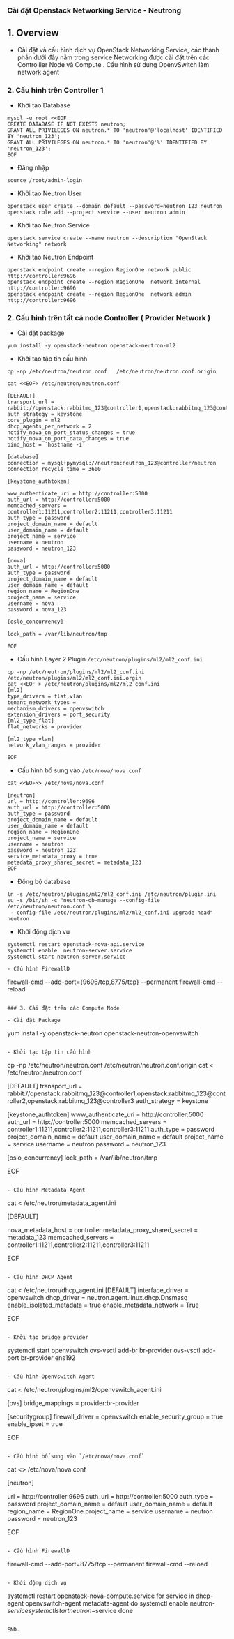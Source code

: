 
### Cài đặt Openstack Networking Service - Neutrong 

## 1. Overview

- Cài đặt và  cấu hình dịch vụ  OpenStack Networking Service, các thành phần dưới đây nằm trong service Networking được cài đặt trên các Controlller Node và Compute . Cấu hình sử dụng OpenvSwitch làm network agent

### 2. Cấu hình trên Controller 1

- Khởi tạo Database
```
mysql -u root <<EOF
CREATE DATABASE IF NOT EXISTS neutron;
GRANT ALL PRIVILEGES ON neutron.* TO 'neutron'@'localhost' IDENTIFIED BY 'neutron_123';
GRANT ALL PRIVILEGES ON neutron.* TO 'neutron'@'%' IDENTIFIED BY 'neutron_123';
EOF
```

- Đăng nhập
```
source /root/admin-login
```

- Khởi tạo Neutron User
```
openstack user create --domain default --password=neutron_123 neutron
openstack role add --project service --user neutron admin
```

- Khởi tạo Neutron Service
```
openstack service create --name neutron --description "OpenStack Networking" network

```

- Khởi tạo Neutron Endpoint
```
openstack endpoint create --region RegionOne network public http://controller:9696
openstack endpoint create --region RegionOne  network internal http://controller:9696
openstack endpoint create --region RegionOne  network admin http://controller:9696
```

### 2. Cấu hình trên tất cả node Controller ( Provider Network )

- Cài đặt package
```
yum install -y openstack-neutron openstack-neutron-ml2
```

- Khởi tạo tập tin cấu hình
```
cp -np /etc/neutron/neutron.conf   /etc/neutron/neutron.conf.origin

cat <<EOF> /etc/neutron/neutron.conf 

[DEFAULT]
transport_url = rabbit://openstack:rabbitmq_123@controller1,openstack:rabbitmq_123@controller2,openstack:rabbitmq_123@controller3
auth_strategy = keystone
core_plugin = ml2
dhcp_agents_per_network = 2 
notify_nova_on_port_status_changes = true
notify_nova_on_port_data_changes = true
bind_host = `hostname -i`

[database]
connection = mysql+pymysql://neutron:neutron_123@controller/neutron
connection_recycle_time = 3600

[keystone_authtoken]

www_authenticate_uri = http://controller:5000
auth_url = http://controller:5000
memcached_servers = controller1:11211,controller2:11211,controller3:11211
auth_type = password
project_domain_name = default
user_domain_name = default
project_name = service
username = neutron
password = neutron_123

[nova]
auth_url = http://controller:5000
auth_type = password
project_domain_name = default
user_domain_name = default
region_name = RegionOne
project_name = service
username = nova
password = nova_123

[oslo_concurrency]

lock_path = /var/lib/neutron/tmp

EOF
```


- Cấu hình Layer 2 Plugin `/etc/neutron/plugins/ml2/ml2_conf.ini`
```
cp -np /etc/neutron/plugins/ml2/ml2_conf.ini /etc/neutron/plugins/ml2/ml2_conf.ini.orgin
cat <<EOF > /etc/neutron/plugins/ml2/ml2_conf.ini
[ml2]
type_drivers = flat,vlan
tenant_network_types = 
mechanism_drivers = openvswitch
extension_drivers = port_security
[ml2_type_flat]
flat_networks = provider

[ml2_type_vlan]
network_vlan_ranges = provider

EOF
```




- Cấu hình bổ sung vào `/etc/nova/nova.conf`

```
cat <<EOF>> /etc/nova/nova.conf

[neutron]
url = http://controller:9696
auth_url = http://controller:5000
auth_type = password
project_domain_name = default
user_domain_name = default
region_name = RegionOne
project_name = service
username = neutron
password = neutron_123
service_metadata_proxy = true
metadata_proxy_shared_secret = metadata_123
EOF
```

- Đồng bộ database
```
ln -s /etc/neutron/plugins/ml2/ml2_conf.ini /etc/neutron/plugin.ini
su -s /bin/sh -c "neutron-db-manage --config-file /etc/neutron/neutron.conf \
 --config-file /etc/neutron/plugins/ml2/ml2_conf.ini upgrade head" neutron

```

- Khởi động dịch vụ
```
systemctl restart openstack-nova-api.service
systemctl enable  neutron-server.service 
systemctl start neutron-server.service

- Cấu hình FirewallD
```
firewall-cmd --add-port={9696/tcp,8775/tcp}  --permanent 
firewall-cmd --reload 
```

### 3. Cài đặt trên các Compute Node

- Cài đặt Package
```
yum install -y openstack-neutron openstack-neutron-openvswitch
```

- Khởi tạo tập tin cấu hình 
```
cp -np /etc/neutron/neutron.conf   /etc/neutron/neutron.conf.origin
cat <<EOF> /etc/neutron/neutron.conf 

[DEFAULT]
transport_url = rabbit://openstack:rabbitmq_123@controller1,openstack:rabbitmq_123@controller2,openstack:rabbitmq_123@controller3
auth_strategy = keystone

[keystone_authtoken]
www_authenticate_uri = http://controller:5000
auth_url = http://controller:5000
memcached_servers = controller1:11211,controller2:11211,controller3:11211
auth_type = password
project_domain_name = default
user_domain_name = default
project_name = service
username = neutron
password = neutron_123

[oslo_concurrency]
lock_path = /var/lib/neutron/tmp

EOF

```

- Cấu hình Metadata Agent
```
cat <<EOF> /etc/neutron/metadata_agent.ini 

[DEFAULT]

nova_metadata_host =  controller
metadata_proxy_shared_secret = metadata_123
memcached_servers = controller1:11211,controller2:11211,controller3:11211

EOF
```

- Cấu hình DHCP Agent
```
cat <<EOF>  /etc/neutron/dhcp_agent.ini
[DEFAULT]
interface_driver = openvswitch
dhcp_driver = neutron.agent.linux.dhcp.Dnsmasq
enable_isolated_metadata = true
enable_metadata_network = True

EOF

```

- Khởi tạo bridge provider
```
systemctl start openvswitch
ovs-vsctl add-br br-provider
ovs-vsctl add-port br-provider ens192
```

- Cấu hình OpenVswitch Agent
```
cat <<EOF > /etc/neutron/plugins/ml2/openvswitch_agent.ini

[ovs]
bridge_mappings = provider:br-provider

[securitygroup]
firewall_driver = openvswitch
enable_security_group = true
enable_ipset = true

EOF
```

- Cấu hình bổ sung vào `/etc/nova/nova.conf`
```
cat <<EOF>>  /etc/nova/nova.conf 

[neutron]

url = http://controller:9696
auth_url = http://controller:5000
auth_type = password
project_domain_name = default
user_domain_name = default
region_name = RegionOne
project_name = service
username = neutron
password = neutron_123

EOF
```

- Cấu hình FirewallD

```
firewall-cmd --add-port=8775/tcp  --permanent 
firewall-cmd --reload
```

- Khởi động dịch vụ

```
systemctl restart openstack-nova-compute.service
for service in 	dhcp-agent openvswitch-agent metadata-agent
do
systemctl enable neutron-$service
systemctl start neutron-$service
done 
```

END.

